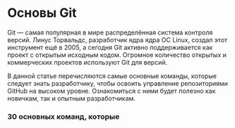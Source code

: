 # Основы Git

Git — самая популярная в мире распределённая система контроля версий. Линус Торвальдс, разработчик ядра ядра ОС Linux, создал этот инструмент ещё  в 2005, а сегодня Git активно поддерживается как проект с открытым исходным кодом. Огромное количество открытых и коммерческих проектов используют Git для версий.

В данной статье перечисляются самые основные команды, которые следует знать разработчику, чтобы освоить управление репозиториями GitHub на высоком уровне. Ознакомиться с ними будет полезно как новичкам, так и опытным разработчикам.

### 30 основных команд, которые 

